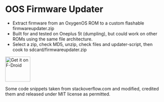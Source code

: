 # OOS Firmware Updater

* Extract firmware from an OxygenOS ROM to a custom flashable firmwareupdater.zip  
* Built for and tested on Oneplus 5t (dumpling), but could work on other ROMs using the same file architecture.  
* Select a zip, check MD5, unzip, check files and updater-script, then cook to sdcard/firmwareupdater.zip  

[<img src="https://f-droid.org/badge/get-it-on.png"
      alt="Get it on F-Droid"
      height="80">](https://f-droid.org/packages/fr.witchdoctors.c4ffein.oosfirmwareextractor/)

Some code snippets taken from stackoverflow.com and modified, credited them and released under MIT license as permitted.  
